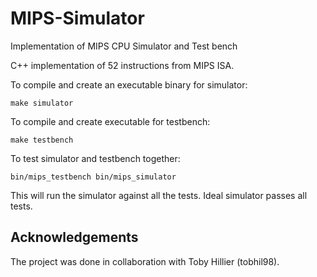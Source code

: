 # MIPS-Simulator
Implementation of MIPS CPU Simulator and Test bench

C++ implementation of 52 instructions from MIPS ISA. 

To compile and create an executable binary for simulator:
																														
	make simulator

To compile and create executable for testbench:

	make testbench

To test simulator and testbench together:

	bin/mips_testbench bin/mips_simulator 

This will run the simulator against all the tests. Ideal simulator passes all tests. 

## Acknowledgements

The project was done in collaboration with Toby Hillier (tobhil98).
